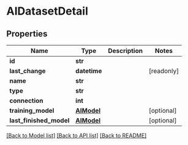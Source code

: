 # AIDatasetDetail


## Properties

Name | Type | Description | Notes
------------ | ------------- | ------------- | -------------
**id** | **str** |  | 
**last_change** | **datetime** |  | [readonly] 
**name** | **str** |  | 
**type** | **str** |  | 
**connection** | **int** |  | 
**training_model** | [**AIModel**](AIModel.md) |  | [optional] 
**last_finished_model** | [**AIModel**](AIModel.md) |  | [optional] 

[[Back to Model list]](../#documentation-for-models) [[Back to API list]](../#documentation-for-api-endpoints) [[Back to README]](../)


